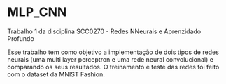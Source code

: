 # MLP_CNN
Trabalho 1 da disciplina SCC0270 - Redes NNeurais e Aprenzidado Profundo

Esse trabalho tem como objetivo a implementação de dois tipos de redes neurais (uma multi layer perceptron e uma rede neural convolucional) e comparando os seus resultados. O treinamento e teste das redes foi feito com o dataset da MNIST Fashion.
